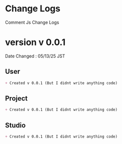 # Change Logs
Comment Js Change Logs  

# version v 0.0.1
Date Changed : 05/13/25 JST

## User
```markdown
+ Created v 0.0.1 (But I didnt write anything code)
```

## Project
```markdown
+ Created v 0.0.1 (But I didnt write anything code)
```

## Studio
```markdown
+ Created v 0.0.1 (But I didnt write anything code)
```
